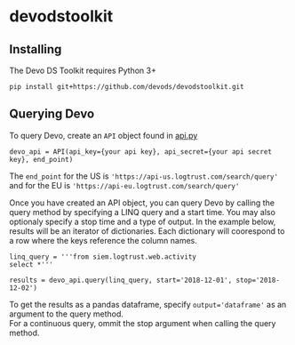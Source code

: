 # devodstoolkit

## Installing 

The Devo DS Toolkit requires Python 3+

```
pip install git+https://github.com/devods/devodstoolkit.git
```

## Querying Devo

To query Devo, create an `API` object found in [api.py](https://github.com/devods/devodstoolkit/blob/master/api.py)

`devo_api = API(api_key={your api key}, api_secret={your api secret key}, end_point)`   

The `end_point` for the US is `'https://api-us.logtrust.com/search/query'` and 
for the EU is `'https://api-eu.logtrust.com/search/query'`


Once you have created an API object, you can query Devo by calling the query method by specifying a LINQ query and a start time.
You may also optionaly specify a stop time and a type of output.  In the example below, results will be an iterator of dictionaries. 
Each dictionary will coorespond to a row where the keys reference the column names.
```
linq_query = '''from siem.logtrust.web.activity
select *'''

results = devo_api.query(linq_query, start='2018-12-01', stop='2018-12-02')
```

To get the results as a pandas dataframe, specify `output='dataframe'` as an argument to the query method.  
For a continuous query, ommit the stop argument when calling the query method. 
